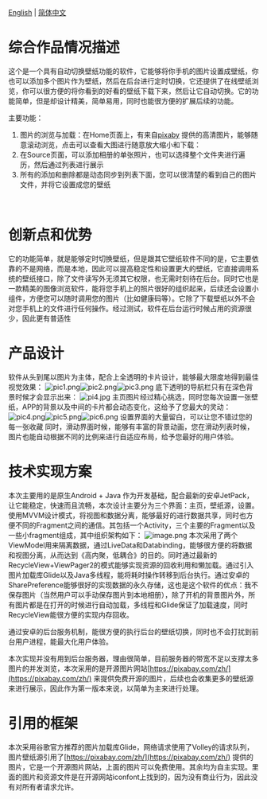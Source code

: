 
[English](./README.md) | [简体中文](./README.zh.md)

# 综合作品情况描述



这个是一个具有自动切换壁纸功能的软件，它能够将你手机的图片设置成壁纸，你也可以添加多个图片作为壁纸，然后在后台进行定时切换，它还提供了在线壁纸浏览，你可以很方便的将你看到的好看的壁纸下载下来，然后让它自动切换。它的功能简单，但是却设计精美，简单易用，同时也能很方便的扩展后续的功能。
​

主要功能：

1. 图片的浏览与加载：在Home页面上，有来自[pixaby](https://pixabay.com/zh/) 提供的高清图片，能够随意滚动浏览，点击可以查看大图进行随意放大缩小和下载：
1. 在Source页面，可以添加相册的单张照片，也可以选择整个文件夹进行遍历，然后通过列表进行展示
1. 所有的添加和删除都是动态同步到列表下面，您可以很清楚的看到自己的图片文件，并将它设置成您的壁纸

​

# 创新点和优势
它的功能简单，就是能够定时切换壁纸，但是跟其它壁纸软件不同的是，它主要依靠的不是网络，而是本地，因此可以提高稳定性和设置更大的壁纸，它直接调用系统的壁纸接口，除了文件读写外无须其它权限，也无需时刻待在后台。同时它也是一款精美的图像浏览软件，能将您手机上的照片很好的组织起来，后续还会设置小组件，方便您可以随时调用您的图片（比如健康码等）。它除了下载壁纸以外不会对您手机上的文件进行任何操作。经过测试，软件在后台运行时候占用的资源很少，因此更有普适性
​

# 产品设计
软件从头到尾以图片为主体，配合上全透明的卡片设计，能够最大限度地得到最佳视觉效果：
![pic1.png](https://cdn.nlark.com/yuque/0/2021/png/2141889/1625395844608-587674e4-2f50-45e4-a6ce-de268a43d6c8.png#clientId=u789f5b13-ee01-4&from=drop&height=544&id=u833cc62f&margin=%5Bobject%20Object%5D&name=pic1.png&originHeight=2400&originWidth=1080&originalType=binary&ratio=1&size=3934972&status=done&style=none&taskId=u6ebd5f6d-7e97-4190-9d93-d04fe708c5f&width=245)![pic2.png](https://cdn.nlark.com/yuque/0/2021/png/2141889/1625395874836-1363d22c-6955-481b-825e-12bcf7f4938d.png#clientId=u789f5b13-ee01-4&from=drop&height=544&id=ud422b31d&margin=%5Bobject%20Object%5D&name=pic2.png&originHeight=2400&originWidth=1080&originalType=binary&ratio=1&size=3133916&status=done&style=none&taskId=u27473e02-24fe-4c30-bf07-39d304367bb&width=245)![pic3.png](https://cdn.nlark.com/yuque/0/2021/png/2141889/1625395895013-ac4af3b4-5fd3-4813-9551-8834b798ce84.png#clientId=u789f5b13-ee01-4&from=drop&height=547&id=u54a27a40&margin=%5Bobject%20Object%5D&name=pic3.png&originHeight=2400&originWidth=1080&originalType=binary&ratio=1&size=1762021&status=done&style=none&taskId=u9d523a5e-a977-4e5e-958c-cbe5d2b3366&width=246)
底下透明的导航栏只有在深色背景时候才会显示出来：
![pi4.jpg](https://cdn.nlark.com/yuque/0/2021/jpeg/2141889/1625395991094-0d7b8996-94f6-4c1b-9a57-8650a2db6162.jpeg#clientId=u789f5b13-ee01-4&from=drop&height=600&id=u6b9153cd&margin=%5Bobject%20Object%5D&name=pi4.jpg&originHeight=2400&originWidth=1080&originalType=binary&ratio=1&size=126343&status=done&style=none&taskId=uc74548e2-0b91-456f-a823-4f2e670ddb1&width=270)
主页图片经过精心挑选，同时您每次设置一张壁纸，APP的背景以及中间的卡片都会动态变化，这给予了您最大的灵动：
![pic4.png](https://cdn.nlark.com/yuque/0/2021/png/2141889/1625396193356-9c1e7c21-0b15-420d-a65b-c07c92a7e895.png#clientId=u789f5b13-ee01-4&from=drop&height=531&id=u447ab4f9&margin=%5Bobject%20Object%5D&name=pic4.png&originHeight=2400&originWidth=1080&originalType=binary&ratio=1&size=3602176&status=done&style=none&taskId=u30d35c89-9b7f-4873-9c50-71555852b0d&width=239)![pic5.png](https://cdn.nlark.com/yuque/0/2021/png/2141889/1625396193108-89bfbb4c-0657-48d3-859c-610a920cd547.png#clientId=u789f5b13-ee01-4&from=drop&height=520&id=u073cc0a2&margin=%5Bobject%20Object%5D&name=pic5.png&originHeight=2400&originWidth=1080&originalType=binary&ratio=1&size=3152720&status=done&style=none&taskId=ua7d2ea9f-6cb5-4ac9-b646-d435d488209&width=234)![pic6.png](https://cdn.nlark.com/yuque/0/2021/png/2141889/1625396192265-cd042671-f147-415d-b79d-00850ec3167f.png#clientId=u789f5b13-ee01-4&from=drop&height=531&id=u8f721f83&margin=%5Bobject%20Object%5D&name=pic6.png&originHeight=2400&originWidth=1080&originalType=binary&ratio=1&size=1930722&status=done&style=none&taskId=uc7d6883b-8556-41db-9875-291773f2a83&width=239)
设置界面的大量留白，可以让您不错过您的每一张收藏
同时，滑动界面时候，能够有丰富的背景动画，您在滑动列表时候，图片也能自动根据不同的比例来进行自适应布局，给予您最好的用户体验。
# 技术实现方案
本次主要用的是原生Android + Java 作为开发基础，配合最新的安卓JetPack，让它能稳定，快速而且流畅，本次设计主要分为三个界面：主页，壁纸源，设置。使用MVVM设计模式，将视图和数据分离，能够最好的进行数据共享，同时也方便不同的Fragment之间的通信。其包括一个Activity，三个主要的Fragment以及一些小fragment组成，其中组织架构如下：
![image.png](https://cdn.nlark.com/yuque/0/2021/png/2141889/1625397443535-d65ff018-e40e-4b09-bd89-91b8e102f608.png#clientId=u789f5b13-ee01-4&from=paste&height=580&id=u94f9d434&margin=%5Bobject%20Object%5D&name=image.png&originHeight=796&originWidth=1022&originalType=binary&ratio=1&size=59253&status=done&style=none&taskId=u94e0e5f5-f215-4856-9f81-0e770df2363&width=745)
本次采用了两个ViewModel用来隔离数据，通过LiveData和Databinding，能够很方便的将数据和视图分离，从而达到《高内聚，低耦合》的目的。同时通过最新的RecycleView+ViewPager2的模式能够实现资源的回收利用和懒加载。通过引入图片加载库Glide以及Java多线程，能将耗时操作转移到后台执行。通过安卓的SharePreference能够很好的实现数据的永久存储，这也是这个软件的优点：我不保存图片（当然用户可以手动保存图片到本地相册），除了开机的背景图片外，所有图片都是在打开的时候进行自动加载，多线程和Glide保证了加载速度，同时RecycleView能很方便的实现内存回收。
​

通过安卓的后台服务机制，能很方便的执行后台的壁纸切换，同时也不会打扰到前台用户进程，能最大化用户体验。
​

本次实现并没有用到后台服务器，理由很简单，目前服务器的带宽不足以支撑太多图片的并发浏览，本次采用的是开源图片网站[https://pixabay.com/zh/](https://pixabay.com/zh/) 来提供免费开源的图片，后续也会收集更多的壁纸源来进行展示，因此作为第一版本来说，以简单为主来进行处理。
​

# 引用的框架
本次采用谷歌官方推荐的图片加载库Glide，网络请求使用了Volley的请求队列，图片壁纸源引用了[https://pixabay.com/zh/](https://pixabay.com/zh/)  提供的图片，它是一个开源图片网站，上面的图片可以免费使用。其余均为自主实现。里面的图片和资源文件是在开源网站iconfont上找到的，因为没有商业行为，因此没有对所有者请求允许。
​

​

​

​

​

​

​

​

​

